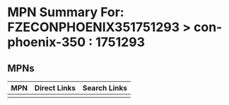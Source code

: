 



# MPN Summary For: FZECONPHOENIX351751293 > con-phoenix-350 : 1751293

## MPNs
  

|MPN|Direct Links|Search Links|
| :--- | :--- | :--- |
||||
